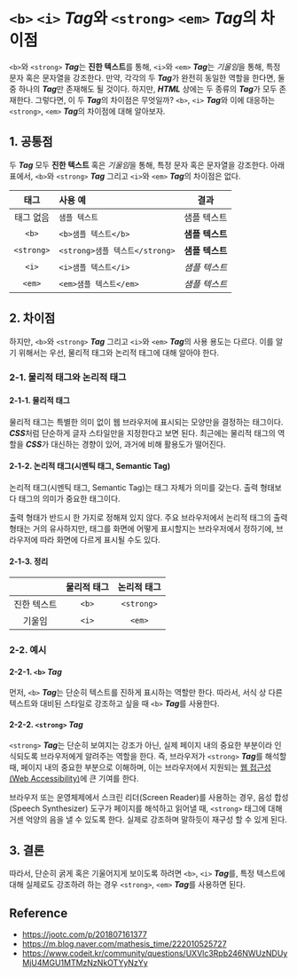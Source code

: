 <!-- markdownlint-disable MD033 -->
# `<b>` `<i>` ***Tag***와 `<strong>` `<em>` ***Tag***의 차이점

`<b>`와 `<strong>` ***Tag***는 **진한 텍스트**를 통해, `<i>`와 `<em>` ***Tag***는 *기울임*을 통해, 특정 문자 혹은 문자열을 강조한다. 만약, 각각의 두 ***Tag***가 완전히 동일한 역할을 한다면, 둘 중 하나의 ***Tag***만 존재해도 될 것이다. 하지만, ***HTML*** 상에는 두 종류의 ***Tag***가 모두 존재한다. 그렇다면, 이 두 ***Tag***의 차이점은 무엇일까? `<b>`, `<i>` ***Tag***와 이에 대응하는 `<strong>`, `<em>` ***Tag***의 차이점에 대해 알아보자.

## 1. 공통점

두 ***Tag*** 모두 **진한 텍스트** 혹은 *기울임*을 통해, 특정 문자 혹은 문자열을 강조한다. 아래 표에서, `<b>`와 `<strong>` ***Tag*** 그리고 `<i>`와 `<em>` ***Tag***의 차이점은 없다.

태그 | 사용 예 | 결과
:---: | :--- | :---:
태그 없음 | `샘플 텍스트` | 샘플 텍스트
`<b>` | `<b>샘플 텍스트</b>` | <b>샘플 텍스트</b>
`<strong>` | `<strong>샘플 텍스트</strong>` | <strong>샘플 텍스트</strong>
`<i>` | `<i>샘플 텍스트</i>` | <i>샘플 텍스트</i>
`<em>` | `<em>샘플 텍스트</em>` | <em>샘플 텍스트</em>

## 2. 차이점

하지만, `<b>`와 `<strong>` ***Tag*** 그리고 `<i>`와 `<em>` ***Tag***의 사용 용도는 다르다. 이를 알기 위해서는 우선, 물리적 태그와 논리적 태그에 대해 알아야 한다.

### 2-1. 물리적 태그와 논리적 태그

#### 2-1-1. 물리적 태그

물리적 태그는 특별한 의미 없이 웹 브라우저에 표시되는 모양만을 결정하는 태그이다. ***CSS***처럼 단순하게 글자 스타일만을 지정한다고 보면 된다. 최근에는 물리적 태그의 역할을 ***CSS***가 대신하는 경향이 있어, 과거에 비해 활용도가 떨어진다.

#### 2-1-2. 논리적 태그(시멘틱 태그, Semantic Tag)

논리적 태그(시멘틱 태그, Semantic Tag)는 태그 자체가 의미를 갖는다. 출력 형태보다 태그의 의미가 중요한 태그이다.

출력 형태가 반드시 한 가지로 정해져 있지 않다. 주요 브라우저에서 논리적 태그의 출력 형태는 거의 유사하지만, 태그를 화면에 어떻게 표시할지는 브라우저에서 정하기에, 브라우저에 따라 화면에 다르게 표시될 수도 있다.

#### 2-1-3. 정리

<br> | 물리적 태그 | 논리적 태그
:---:|:---:|:---:
진한 텍스트 | `<b>` | `<strong>`
기울임 | `<i>` | `<em>`

### 2-2. 예시

#### 2-2-1. `<b>` ***Tag***

먼저, `<b>` ***Tag***는 단순히 텍스트를 진하게 표시하는 역할만 한다. 따라서, 서식 상 다른 텍스트와 대비된 스타일로 강조하고 싶을 때 `<b>` ***Tag***를 사용한다.

#### 2-2-2. `<strong>` ***Tag***

`<strong>` ***Tag***는 단순히 보여지는 강조가 아닌, 실제 페이지 내의 중요한 부분이라 인식되도록 브라우저에게 알려주는 역할을 한다. 즉, 브라우저가 `<strong>` ***Tag***를 해석할 때, 페이지 내의 중요한 부분으로 이해하며, 이는 브라우저에서 지원되는 <u>웹 접근성(Web Accessibility)</u>에 큰 기여를 한다.

브라우저 또는 운영체제에서 스크린 리더(Screen Reader)를 사용하는 경우, 음성 합성(Speech Synthesizer) 도구가 페이지를 해석하고 읽어낼 때, `<strong>` 태그에 대해 거센 억양의 음을 낼 수 있도록 한다. 실제로 강조하며 말하듯이 재구성 할 수 있게 된다.

## 3. 결론

따라서, 단순히 굵게 혹은 기울어지게 보이도록 하려면 `<b>`, `<i>` ***Tag***를, 특정 텍스트에 대해 실제로도 강조하려 하는 경우 `<strong>`, `<em>` ***Tag***를 사용하면 된다.

## Reference

- <https://jootc.com/p/201807161377>
- <https://m.blog.naver.com/mathesis_time/222010525727>
- <https://www.codeit.kr/community/questions/UXVlc3Rpb246NWUzNDUyMjU4MGU1MTMzNzNkOTYyNzYy>
